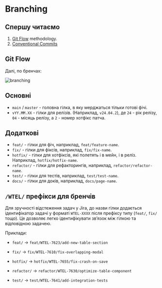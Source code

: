 # Branching

## Спершу читаємо

1. [Git Flow](https://www.atlassian.com/git/tutorials/comparing-workflows/gitflow-workflow) methodology.
2. [Conventional Commits](https://www.conventionalcommits.org/en/v1.0.0/)

## Git Flow

Далі, по бренчах:

![branching](./assets/Webitel%20branching_page-0001.jpg)

## Основні

- `main` / `master` - головна гілка, в яку мерджаться тільки готові фічі.
- `vYY.MM.XX` - гілки для релізів. (Наприклад, `v24.04.2`), де `24` - рік релізу,
  `04` - місяць релізу, а `2` - номер хотфікс патча.

## Додаткові

- `feat/` - гілки для фіч, наприклад, `feat/feature-name`.
- `fix/` - гілки для фіксів, наприклад, `fix/fix-name`.
- `hotfix/` - гілки для хотфіксів, які полетять і в мейн, і в реліз.
  Наприклад, `hotfix/hotfix-name`.
- `refactor/` - гілки для рефакторингів, наприклад, `refactor/refactor-name`.
- `test/` - гілки для тестів, наприклад, `test/test-name`.
- `docs/` - гілки для доків, наприклад, `docs/page-name`.

## `/WTEL/` префікси для бренчів

Для зручності відстеження задач у Jira,
до назви гілки додається ідентифікатор задачі у форматі `WTEL-XXXX` після префіксу типу (`feat/`, `fix/` тощо).
Це дозволяє легко ідентифікувати звʼязок між гілкою та відповідною задачею.

Приклади: 

- `feat/`     -> `feat/WTEL-7623/add-new-table-section`

- `fix/`      -> `fix/WTEL-7610/fix-overlapping-modal`

- `hotfix/`   -> `hotfix/WTEL-7655/fix-crash-on-save`

- `refactor/` -> `refactor/WTEL-7630/optimize-table-component`

- `test/`     -> `test/WTEL-7641/add-integration-tests`

